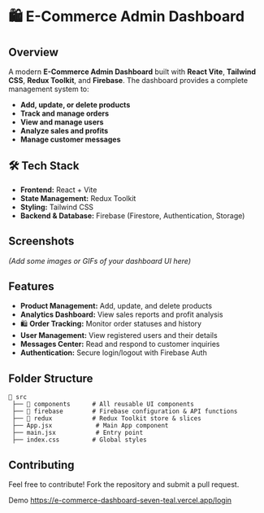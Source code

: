 # 🛍 E-Commerce Admin Dashboard

##  Overview
A modern **E-Commerce Admin Dashboard** built with **React Vite**, **Tailwind CSS**, **Redux Toolkit**, and **Firebase**. The dashboard provides a complete management system to:
-  **Add, update, or delete products**
-  **Track and manage orders**
-  **View and manage users**
-  **Analyze sales and profits**
-  **Manage customer messages**

## 🛠 Tech Stack
- **Frontend:** React + Vite
- **State Management:** Redux Toolkit
- **Styling:** Tailwind CSS
- **Backend & Database:** Firebase (Firestore, Authentication, Storage)

##  Screenshots
*(Add some images or GIFs of your dashboard UI here)*

##  Features
-  **Product Management:** Add, update, and delete products
-  **Analytics Dashboard:** View sales reports and profit analysis
- 🛍 **Order Tracking:** Monitor order statuses and history
-  **User Management:** View registered users and their details
-  **Messages Center:** Read and respond to customer inquiries
- **Authentication:** Secure login/logout with Firebase Auth

##  Folder Structure
```
📂 src
 ├── 📁 components      # All reusable UI components
 ├── 📁 firebase        # Firebase configuration & API functions
 ├── 📁 redux           # Redux Toolkit store & slices
 ├── App.jsx            # Main App component
 ├── main.jsx           # Entry point
 ├── index.css         # Global styles
```

##  Contributing
Feel free to contribute! Fork the repository and submit a pull request. 


Demo
https://e-commerce-dashboard-seven-teal.vercel.app/login

